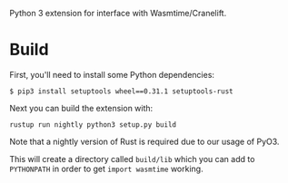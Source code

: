 Python 3 extension for interface with Wasmtime/Cranelift.

# Build

First, you'll need to install some Python dependencies:

```
$ pip3 install setuptools wheel==0.31.1 setuptools-rust
```

Next you can build the extension with:

```
rustup run nightly python3 setup.py build
```

Note that a nightly version of Rust is required due to our usage of PyO3.

This will create a directory called `build/lib` which you can add to
`PYTHONPATH` in order to get `import wasmtime` working.
